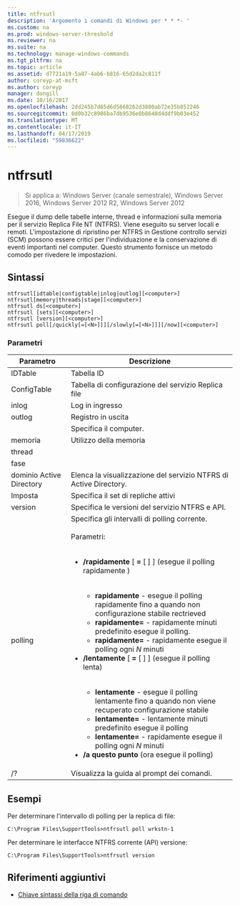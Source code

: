 ```yaml
---
title: ntfrsutl
description: 'Argomento i comandi di Windows per * * *- '
ms.custom: na
ms.prod: windows-server-threshold
ms.reviewer: na
ms.suite: na
ms.technology: manage-windows-commands
ms.tgt_pltfrm: na
ms.topic: article
ms.assetid: d7721a19-5a87-4ab6-b816-65d2da2c811f
author: coreyp-at-msft
ms.author: coreyp
manager: dongill
ms.date: 10/16/2017
ms.openlocfilehash: 2dd245b7d85d6d5668262d3800ab72e35b852246
ms.sourcegitcommit: 0d0b32c8986ba7db9536e0b8648d4ddf9b03e452
ms.translationtype: MT
ms.contentlocale: it-IT
ms.lasthandoff: 04/17/2019
ms.locfileid: "59836622"
---
```

# <a name="ntfrsutl"></a>ntfrsutl

>Si applica a: Windows Server (canale semestrale), Windows Server 2016, Windows Server 2012 R2, Windows Server 2012

Esegue il dump delle tabelle interne, thread e informazioni sulla memoria per il servizio Replica File NT \(NTFRS\). Viene eseguito su server locali e remoti. L'impostazione di ripristino per NTFRS in Gestione controllo servizi \(SCM\) possono essere critici per l'individuazione e la conservazione di eventi importanti nel computer. Questo strumento fornisce un metodo comodo per rivedere le impostazioni.   
  
## <a name="syntax"></a>Sintassi  
  
```  
ntfrsutl[idtable|configtable|inlog|outlog][<computer>]  
ntfrsutl[memory|threads|stage][<computer>]  
ntfrsutl ds[<computer>]  
ntfrsutl [sets][<computer>]  
ntfrsutl [version][<computer>]  
ntfrsutl poll[/quickly[=[<N>]]][/slowly[=[<N>]]][/now][<computer>]  
```  
  
### <a name="parameters"></a>Parametri  
  
|Parametro|Descrizione|  
|-------|--------|  
|IDTable|Tabella ID|  
|ConfigTable|Tabella di configurazione del servizio Replica file|  
|inlog|Log in ingresso|  
|outlog|Registro in uscita|  
|<computer>|Specifica il computer.|  
|memoria|Utilizzo della memoria|  
|thread||  
|fase||  
|dominio Active Directory|Elenca la visualizzazione del servizio NTFRS di Active Directory.|  
|Imposta|Specifica il set di repliche attivi|  
|version|Specifica le versioni del servizio NTFRS e API.|  
|polling|Specifica gli intervalli di polling corrente.<br /><br />Parametri:<br /><br /><ul><li>**\/rapidamente** \[ **\=** \[ <N> \] \] \(esegue il polling rapidamente  \)<br /><br /><ul><li>**rapidamente** \- esegue il polling rapidamente fino a quando non configurazione stabile rectrieved</li><li>**rapidamente\=**  \- rapidamente minuti predefinito esegue il polling.</li><li>**rapidamente\=**  <N> \- rapidamente esegue il polling ogni *N* minuti</li></ul></li><li>**\/lentamente** \[ **\=** \[ <N> \] \] \(esegue il polling lenta\)<br /><br /><ul><li>**lentamente** \- esegue il polling lentamente fino a quando non viene recuperato configurazione stabile</li><li>**lentamente\=**  \- lentamente minuti predefinito esegue il polling</li><li>**lentamente\=**  <N> \- rapidamente esegue il polling ogni *N* minuti</li></ul></li><li>**\/a questo punto** \(ora esegue il polling\)</li></ul>|  
|\/?|Visualizza la guida al prompt dei comandi.|  
  
## <a name="BKMK_Examples"></a>Esempi  
Per determinare l'intervallo di polling per la replica di file:  
  
```  
C:\Program Files\SupportTools>ntfrsutl poll wrkstn-1  
```  
  
Per determinare le interfacce NTFRS corrente \(API\) versione:  
  
```  
C:\Program Files\SupportTools>ntfrsutl version  
```  
  
## <a name="additional-references"></a>Riferimenti aggiuntivi  
  
-   [Chiave sintassi della riga di comando](command-line-syntax-key.md)  
  
  
  

